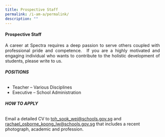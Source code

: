 ```yaml
---
title: Prospective Staff
permalink: /i-am-a/permalink/
description: ""
---
```

#### **Prospective Staff**

<p></p><p align="justify">A career at Spectra requires a deep passion to serve others coupled with professional pride and competence.&nbsp; If you are a highly motivated and engaging individual who wants to contribute to the holistic development of students, please write to us. &nbsp;

###### **POSITIONS**

* Teacher – Various Disciplines
* Executive – School Administration

###### **HOW TO APPLY**

Email a detailed CV to&nbsp;[toh\_sook\_wei@schools.gov.sg](mailto:toh_sook_wei@schools.gov.sg)&nbsp;and [rachael_osborne_koong_lw@schools.gov.sg](mailto:rachael_osborne_koong_li@schools.gov.sg) that includes a recent photograph, academic and profession.</p>